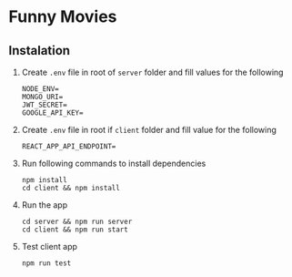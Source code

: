 # Funny Movies

## Instalation

1. Create `.env` file in root of `server` folder and fill values for the following

   ```
   NODE_ENV=
   MONGO_URI=
   JWT_SECRET=
   GOOGLE_API_KEY=
   ```

2. Create `.env` file in root if `client` folder and fill value for the following

   ```
   REACT_APP_API_ENDPOINT=
   ```

3. Run following commands to install dependencies

   ```
   npm install
   cd client && npm install
   ```

4. Run the app

   ```
   cd server && npm run server
   cd client && npm run start
   ```

5. Test client app

   ```
   npm run test
   ```
